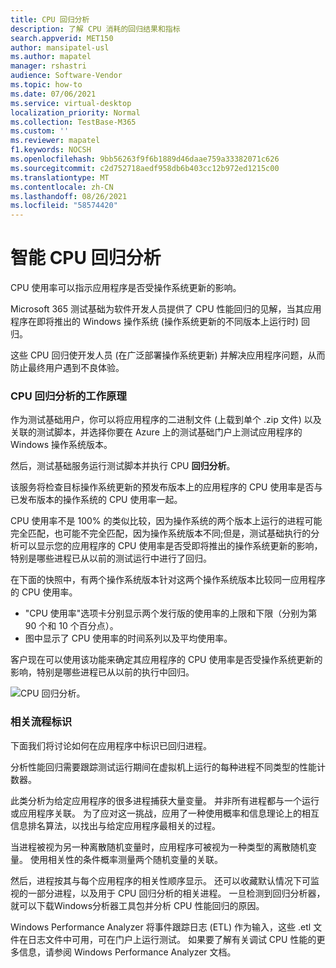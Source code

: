 ```yaml
---
title: CPU 回归分析
description: 了解 CPU 消耗的回归结果和指标
search.appverid: MET150
author: mansipatel-usl
ms.author: mapatel
manager: rshastri
audience: Software-Vendor
ms.topic: how-to
ms.date: 07/06/2021
ms.service: virtual-desktop
localization_priority: Normal
ms.collection: TestBase-M365
ms.custom: ''
ms.reviewer: mapatel
f1.keywords: NOCSH
ms.openlocfilehash: 9bb56263f9f6b1889d46daae759a33382071c626
ms.sourcegitcommit: c2d752718aedf958db6b403cc12b972ed1215c00
ms.translationtype: MT
ms.contentlocale: zh-CN
ms.lasthandoff: 08/26/2021
ms.locfileid: "58574420"
---
```

# <a name="intelligent-cpu-regression-analysis"></a>智能 CPU 回归分析

CPU 使用率可以指示应用程序是否受操作系统更新的影响。 

Microsoft 365 测试基础为软件开发人员提供了 CPU 性能回归的见解，当其应用程序在即将推出的 Windows 操作系统 (操作系统更新的不同版本上运行时) 回归。 

这些 CPU 回归使开发人员 (在广泛部署操作系统更新) 并解决应用程序问题，从而防止最终用户遇到不良体验。


### <a name="how-cpu-regression-analysis-works"></a>CPU 回归分析的工作原理 ###

作为测试基础用户，你可以将应用程序的二进制文件 (上载到单个 .zip 文件) 以及关联的测试脚本，并选择你要在 Azure 上的测试基础门户上测试应用程序的 Windows 操作系统版本。 

然后，测试基础服务运行测试脚本并执行 CPU **回归分析**。 

该服务将检查目标操作系统更新的预发布版本上的应用程序的 CPU 使用率是否与已发布版本的操作系统的 CPU 使用率一起。 

CPU 使用率不是 100% 的类似比较，因为操作系统的两个版本上运行的进程可能完全匹配，也可能不完全匹配，因为操作系统版本不同;但是，测试基础执行的分析可以显示您的应用程序的 CPU 使用率是否受即将推出的操作系统更新的影响，特别是哪些进程已从以前的测试运行中进行了回归。

在下面的快照中，有两个操作系统版本针对这两个操作系统版本比较同一应用程序的 CPU 使用率。 
-   "CPU 使用率"选项卡分别显示两个发行版的使用率的上限和下限（分别为第 90 个和 10 个百分点）。 
-   图中显示了 CPU 使用率的时间系列以及平均使用率。 

客户现在可以使用该功能来确定其应用程序的 CPU 使用率是否受操作系统更新的影响，特别是哪些进程已从以前的执行中回归。


![CPU 回归分析。](Media/cpu-regression-analysis.jpg)

### <a name="relevant-process-identification"></a>相关流程标识 ###

下面我们将讨论如何在应用程序中标识已回归进程。 

分析性能回归需要跟踪测试运行期间在虚拟机上运行的每种进程不同类型的性能计数器。 

此类分析为给定应用程序的很多进程捕获大量变量。 并非所有进程都与一个运行或应用程序关联。 为了应对这一挑战，应用了一种使用概率和信息理论上的相互信息排名算法，以找出与给定应用程序最相关的过程。 

当进程被视为另一种离散随机变量时，应用程序可被视为一种类型的离散随机变量。 使用相关性的条件概率测量两个随机变量的关联。 

然后，进程按其与每个应用程序的相关性顺序显示。 还可以收藏默认情况下可监视的一部分进程，以及用于 CPU 回归分析的相关进程。 一旦检测到回归分析器，就可以下载Windows分析器工具包并分析 CPU 性能回归的原因。 

Windows Performance Analyzer 将事件跟踪日志 (ETL) 作为输入，这些 .etl 文件在日志文件中可用，可在门户上运行测试。 如果要了解有关调试 CPU 性能的更多信息，请参阅 Windows Performance Analyzer 文档。

